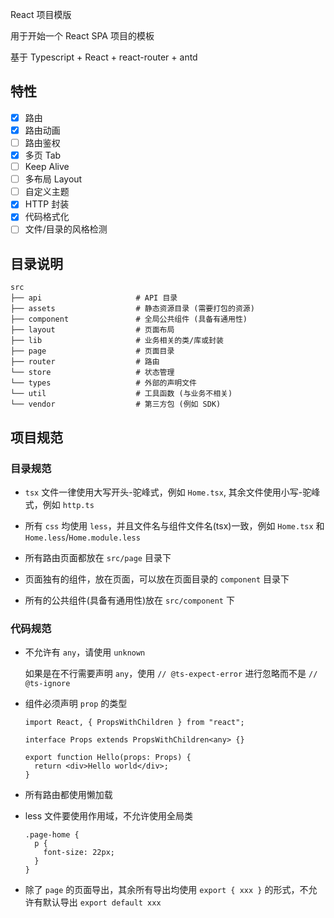 React 项目模版

用于开始一个 React SPA 项目的模板

基于 Typescript + React + react-router + antd

## 特性

- [x] 路由
- [x] 路由动画
- [ ] 路由鉴权
- [x] 多页 Tab
- [ ] Keep Alive
- [ ] 多布局 Layout
- [ ] 自定义主题
- [x] HTTP 封装
- [x] 代码格式化
- [ ] 文件/目录的风格检测

## 目录说明

```
src
├── api                     # API 目录
├── assets                  # 静态资源目录 (需要打包的资源)
├── component               # 全局公共组件 (具备有通用性)
├── layout                  # 页面布局
├── lib                     # 业务相关的类/库或封装
├── page                    # 页面目录
├── router                  # 路由
└── store                   # 状态管理
└── types                   # 外部的声明文件
└── util                    # 工具函数 (与业务不相关)
└── vendor                  # 第三方包 (例如 SDK)
```

## 项目规范

### 目录规范

- `tsx` 文件一律使用大写开头-驼峰式，例如 `Home.tsx`, 其余文件使用小写-驼峰式，例如 `http.ts`

- 所有 `css` 均使用 `less`，并且文件名与组件文件名(tsx)一致，例如 `Home.tsx` 和 `Home.less`/`Home.module.less`

- 所有路由页面都放在 `src/page` 目录下

- 页面独有的组件，放在页面，可以放在页面目录的 `component` 目录下

- 所有的公共组件(具备有通用性)放在 `src/component` 下

### 代码规范

- 不允许有 `any`，请使用 `unknown`

  如果是在不行需要声明 `any`，使用 `// @ts-expect-error` 进行忽略而不是 `// @ts-ignore`

- 组件必须声明 `prop` 的类型

  ```tsx
  import React, { PropsWithChildren } from "react";

  interface Props extends PropsWithChildren<any> {}

  export function Hello(props: Props) {
    return <div>Hello world</div>;
  }
  ```

- 所有路由都使用懒加载

- less 文件要使用作用域，不允许使用全局类

  ```less
  .page-home {
    p {
      font-size: 22px;
    }
  }
  ```

- 除了 `page` 的页面导出，其余所有导出均使用 `export { xxx }` 的形式，不允许有默认导出 `export default xxx`
